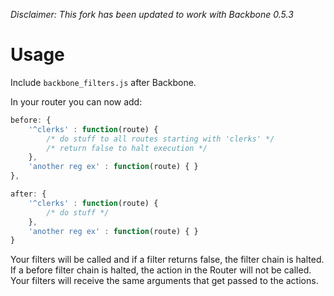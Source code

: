 _Disclaimer: This fork has been updated to work with Backbone 0.5.3_

# Usage

Include `backbone_filters.js` after Backbone.

In your router you can now add:

```javascript
before: {
	'^clerks' : function(route) {
		/* do stuff to all routes starting with 'clerks' */
		/* return false to halt execution */
	},
	'another reg ex' : function(route) { }
},

after: {
	'^clerks' : function(route) {
		/* do stuff */
	},
	'another reg ex' : function(route) { }	
}
```

Your filters will be called and if a filter returns false, the filter chain is halted.
If a before filter chain is halted, the action in the Router will not be called. Your
filters will receive the same arguments that get passed to the actions.